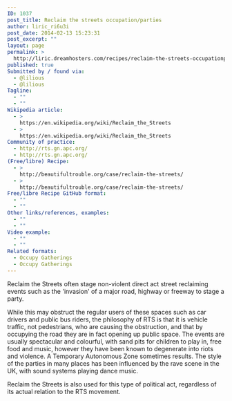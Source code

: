 ```yaml
---
ID: 1037
post_title: Reclaim the streets occupation/parties
author: liric_ri6u3i
post_date: 2014-02-13 15:23:31
post_excerpt: ""
layout: page
permalink: >
  http://liric.dreamhosters.com/recipes/reclaim-the-streets-occupationparties/
published: true
Submitted by / found via:
  - @lilious
  - @lilious
Tagline:
  - ""
  - ""
Wikipedia article:
  - >
    https://en.wikipedia.org/wiki/Reclaim_the_Streets
  - >
    https://en.wikipedia.org/wiki/Reclaim_the_Streets
Community of practice:
  - http://rts.gn.apc.org/
  - http://rts.gn.apc.org/
(Free/libre) Recipe:
  - >
    http://beautifultrouble.org/case/reclaim-the-streets/
  - >
    http://beautifultrouble.org/case/reclaim-the-streets/
Free/libre Recipe GitHub format:
  - ""
  - ""
Other links/references, examples:
  - ""
  - ""
Video example:
  - ""
  - ""
Related formats:
  - Occupy Gatherings
  - Occupy Gatherings
---
```

Reclaim the Streets often stage non-violent direct act street reclaiming events such as the 'invasion' of a major road, highway or freeway to stage a party.

While this may obstruct the regular users of these spaces such as car drivers and public bus riders, the philosophy of RTS is that it is vehicle traffic, not pedestrians, who are causing the obstruction, and that by occupying the road they are in fact opening up public space. The events are usually spectacular and colourful, with sand pits for children to play in, free food and music, however they have been known to degenerate into riots and violence. A Temporary Autonomous Zone sometimes results. The style of the parties in many places has been influenced by the rave scene in the UK, with sound systems playing dance music.

Reclaim the Streets is also used for this type of political act, regardless of its actual relation to the RTS movement.